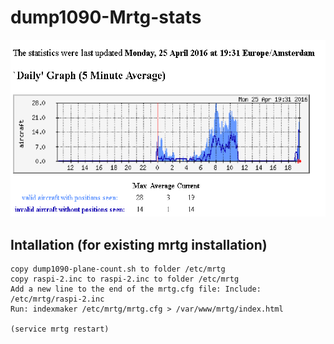 # dump1090-Mrtg-stats

![alt tag](https://github.com/rvdhoek/dump1090-Mrtg-stats/blob/master/printscreen.png)

Intallation (for existing mrtg installation)
-----------
```
copy dump1090-plane-count.sh to folder /etc/mrtg
copy raspi-2.inc to raspi-2.inc to folder /etc/mrtg
Add a new line to the end of the mrtg.cfg file: Include: /etc/mrtg/raspi-2.inc  
Run: indexmaker /etc/mrtg/mrtg.cfg > /var/www/mrtg/index.html

(service mrtg restart)


